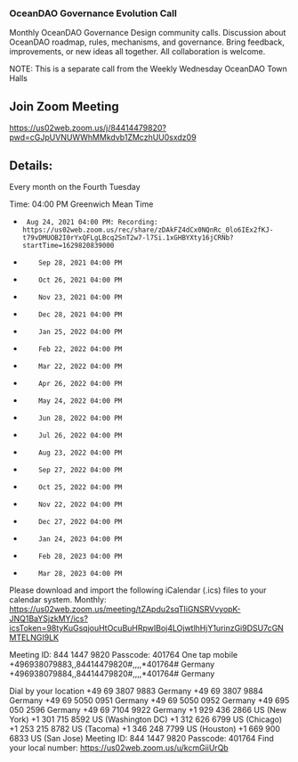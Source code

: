 ### OceanDAO Governance Evolution Call

Monthly OceanDAO Governance Design community calls. Discussion about OceanDAO roadmap, rules, mechanisms, and governance. Bring feedback, improvements, or new ideas all together. All collaboration is welcome.


NOTE: This is a separate call from the Weekly Wednesday OceanDAO Town Halls 

## Join Zoom Meeting

https://us02web.zoom.us/j/84414479820?pwd=cGJpUVNUWWhMMkdvb1ZMczhUU0sxdz09

## Details:

Every month on the Fourth Tuesday

Time: 04:00 PM Greenwich Mean Time
   *      Aug 24, 2021 04:00 PM: Recording: https://us02web.zoom.us/rec/share/zDAkFZ4dCx0NQnRc_0lo6IEx2fKJ-t79vDMUOB2I0rYxQFLgLBcq2SnT2w7-l7Si.1xGHBYXty16jCRNb?startTime=1629820839000
*         Sep 28, 2021 04:00 PM
*         Oct 26, 2021 04:00 PM
*         Nov 23, 2021 04:00 PM
*         Dec 28, 2021 04:00 PM
*         Jan 25, 2022 04:00 PM
*         Feb 22, 2022 04:00 PM
*         Mar 22, 2022 04:00 PM
*         Apr 26, 2022 04:00 PM
*         May 24, 2022 04:00 PM
*         Jun 28, 2022 04:00 PM
*         Jul 26, 2022 04:00 PM
*         Aug 23, 2022 04:00 PM
*         Sep 27, 2022 04:00 PM
*         Oct 25, 2022 04:00 PM
*         Nov 22, 2022 04:00 PM
*         Dec 27, 2022 04:00 PM
*         Jan 24, 2023 04:00 PM
*         Feb 28, 2023 04:00 PM
*         Mar 28, 2023 04:00 PM

Please download and import the following iCalendar (.ics) files to your calendar system.
Monthly: https://us02web.zoom.us/meeting/tZApdu2sqTIiGNSRVvyopK-JNQ1BaYSjzkMY/ics?icsToken=98tyKuGsqjouHtOcuBuHRpwIBoj4LOjwtlhHjY1urinzGi9DSU7cGNMTELNGI9LK



Meeting ID: 844 1447 9820
Passcode: 401764
One tap mobile
+496938079883,,84414479820#,,,,*401764# Germany
+496938079884,,84414479820#,,,,*401764# Germany

Dial by your location
        +49 69 3807 9883 Germany
        +49 69 3807 9884 Germany
        +49 69 5050 0951 Germany
        +49 69 5050 0952 Germany
        +49 695 050 2596 Germany
        +49 69 7104 9922 Germany
        +1 929 436 2866 US (New York)
        +1 301 715 8592 US (Washington DC)
        +1 312 626 6799 US (Chicago)
        +1 253 215 8782 US (Tacoma)
        +1 346 248 7799 US (Houston)
        +1 669 900 6833 US (San Jose)
Meeting ID: 844 1447 9820
Passcode: 401764
Find your local number: https://us02web.zoom.us/u/kcmGiiUrQb



